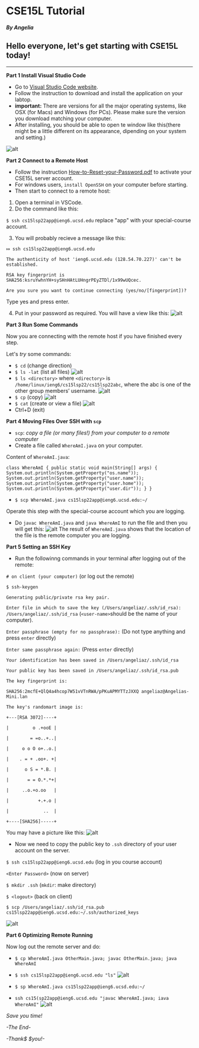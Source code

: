 # CSE15L Tutorial

***By Angelia***

## Hello everyone, let's get starting with CSE15L today!

***
**Part 1 Install Visual Studio Code**

* Go to [Visual Studio Code website](https://code.visualstudio.com).
* Follow the instruction to download and install the application on your labtop.
* **important:** There are versions for all the major operating systems, like OSX (for Macs) and Windows (for PCs). Please make sure the version you download matching your computer.
* After installing, you should be able to open te window like this(there might be a little different on its appearance, dipending on your system and setting.)

![alt](VSCode.png)

**Part 2 Connect to a Remote Host**

* Follow the instruction [How-to-Reset-your-Password.pdf](How-to-Reset-your-Password.pdf) to activate your CSE15L server account.
* For windows users, `install OpenSSH` on your computer before starting.
* Then start to connect to a remote host:
1. Open a terminal in VSCode.
2. Do the command like this:

 `$ ssh cs15lsp22app@ieng6.ucsd.edu`
replace "app" with your special-course account.

3. You will probably recieve a message like this:

`⤇ ssh cs15lsp22app@ieng6.ucsd.edu`

`The authenticity of host 'ieng6.ucsd.edu (128.54.70.227)' can't be established.`

`RSA key fingerprint is` 
`SHA256:ksruYwhnYH+sySHnHAtLUHngrPEyZTDl/1x99wUQcec.`

`Are you sure you want to continue connecting (yes/no/[fingerprint])?`

Type yes and press enter.

4. Put in your password as required. You will have a view like this:
![alt](LogIn.png)

**Part 3 Run Some Commands**

Now you are connecting with the remote host if you have finished every step. 

Let's _try_ some commands:

* `$ cd` (change direction)
* `$ ls -lat` (list all files)
![alt](ls-lat.png)
* `$ ls <directory>` where `<directory>` is `/home/linux/ieng6/cs15lsp22/cs15lsp22abc`, where the abc is one of the other group members’ username.
![alt](ls-other.png)
* `$ cp` (copy)
![alt](Command_cp.png)
* `$ cat` (create or view a file)
![alt](Command_cat.png)
* Ctrl+D (exit)

**Part 4 Moving Files Over SSH with `scp`**
* `scp`: _copy a file (or many files!) from your computer to a remote computer_
* Create a file called `WhereAmI.java` on your computer.

Content of `WhereAmI.java`:

`class WhereAmI {
  public static void main(String[] args) {
    System.out.println(System.getProperty("os.name"));
    System.out.println(System.getProperty("user.name"));
    System.out.println(System.getProperty("user.home"));
    System.out.println(System.getProperty("user.dir"));
  }
}`

* `$ scp WhereAmI.java cs15lsp22app@ieng6.ucsd.edu:~/`

Operate this step with the special-course account which you are logging.

* Do `javac WhereAmI.java` and `java WhereAmI` to run the file and then you will get this:
![alt](Command_scp.png)
The result of `WhereAmI.java` shows that the location of the file is the remote computer you are logging.

**Part 5 Setting an SSH Key**
* Run the followinng commands in your terminal after logging out of the remote:

`# on client (your computer)` (or log out the remote)

`$ ssh-keygen`

`Generating public/private rsa key pair.`

`Enter file in which to save the key (/Users/angeliaz/.ssh/id_rsa): /Users/angeliaz/.ssh/id_rsa` (`<user-name>`should be the name of your computer).

`Enter passphrase (empty for no passphrase):` (Do not type anything and press `enter` directly)

`Enter same passphrase again:` (Press `enter` directly)

`Your identification has been saved in /Users/angeliaz/.ssh/id_rsa`

`Your public key has been saved in /Users/angeliaz/.ssh/id_rsa.pub`

`The key fingerprint is:`

`SHA256:2mcfE+QlQ4a4hcop7W51vVTnRWA/pPKuAPMYTTzJXXQ angeliaz@Angelias-Mini.lan`

`The key's randomart image is:`

`+---[RSA 3072]----+`

`|         o .+ooE |`

`|        = =o..+..|`

`|     o o O o+..o.|`

`|    . = + .oo+. +|`

`|      o S = *.B. |`

`|       = = O.*.*+|`

`|     ..o.+o.oo   |`

`|           +.+.o |`

`|             ..  |`

`+----[SHA256]-----+`

You may have a picture like this:
![alt](Command_ssh_keygen.png)

* Now we need to copy the public key to `.ssh` directory of your user account on the server.

`$ ssh cs15lsp22app@ieng6.ucsd.edu` (log in you course account)

`<Enter Password>` (now on server)

`$ mkdir .ssh` (`mkdir`: make directory)

`$ <logout>` (back on client)

`$ scp /Users/angeliaz/.ssh/id_rsa.pub cs15lsp22app@ieng6.ucsd.edu:~/.ssh/authorized_keys`

![alt](scp_id_rsa.png)

**Part 6 Optimizing Remote Running**

Now log out the remote server and do:
* `$ cp WhereAmI.java OtherMain.java; javac OtherMain.java; java WhereAmI`

* `$ ssh cs15lsp22app@ieng6.ucsd.edu "ls"`
![alt](Command_ssh_account_ls.png)

* `$ sp WhereAmI.java cs15lsp22app@ieng6.ucsd.edu:~/`

* `ssh cs15(sp22app@ieng6.ucsd.edu "javac WhereAmI.java; iava WhereAmI"`
![alt](multiple_commands.png)

_Save you time!_

_-The End-_

_-Thank$ $you!-_